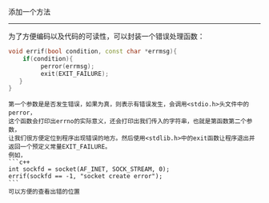 添加一个方法
____
  为了方便编码以及代码的可读性，可以封装一个错误处理函数：<br>
```c++
void errif(bool condition, const char *errmsg){
    if(condition){
         perror(errmsg);
         exit(EXIT_FAILURE);
   }
}
```

    第一个参数是是否发生错误，如果为真，则表示有错误发生，会调用<stdio.h>头文件中的perror，
    这个函数会打印出errno的实际意义，还会打印出我们传入的字符串，也就是第函数第二个参数，
    让我们很方便定位到程序出现错误的地方。然后使用<stdlib.h>中的exit函数让程序退出并返回一个预定义常量EXIT_FAILURE。
    例如，
    ```c++
    int sockfd = socket(AF_INET, SOCK_STREAM, 0);
    errif(sockfd == -1, "socket create error");
    ```
    可以方便的查看出错的位置

